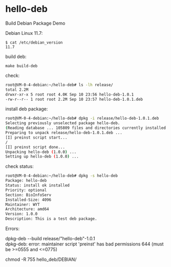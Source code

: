# hello-deb

Build Debian Package Demo 


Debian Linux 11.7:

```
$ cat /etc/debian_version
11.7
```



build deb:

    make build-deb


check:

```bash
root@VM-0-4-debian:~/hello-deb# ls -lh release/
total 2.2M
drwxr-xr-x 5 root root 4.0K Sep 10 23:56 hello-deb-1.0.1
-rw-r--r-- 1 root root 2.2M Sep 10 23:57 hello-deb-1.0.1.deb
```

install deb package:

```bash
root@VM-0-4-debian:~/hello-deb# dpkg -i release/hello-deb-1.0.1.deb 
Selecting previously unselected package hello-deb.
(Reading database ... 105809 files and directories currently installed.)
Preparing to unpack release/hello-deb-1.0.1.deb ...
[I] preinst script start...
/
[I] preinst script done...
Unpacking hello-deb (1.0.0) ...
Setting up hello-deb (1.0.0) ...
```

check status:

```bash
root@VM-0-4-debian:~/hello-deb# dpkg -s hello-deb
Package: hello-deb
Status: install ok installed
Priority: optional
Section: BioInfoServ
Installed-Size: 4096
Maintainer: WYT
Architecture: amd64
Version: 1.0.0
Description: This is a test deb package.
```

Errors:

  dpkg-deb --build release/"hello-deb"-1.0.1  
  dpkg-deb: error: maintainer script 'preinst' has bad permissions 644 (must be >=0555 and <=0775)  

  chmod -R 755 hello_deb/DEBIAN/
